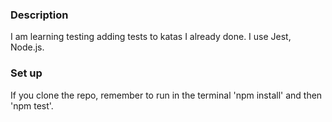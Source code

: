 ### Description
  I am learning testing adding tests to katas I already done. 
  I use Jest, Node.js.
### Set up
  If you clone the repo, remember to run in the terminal 'npm install' and then 'npm test'.
